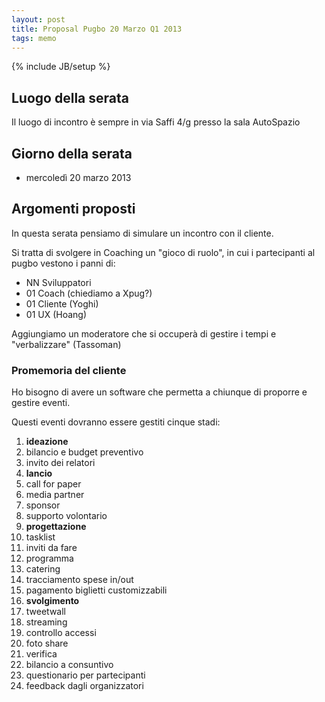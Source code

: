 ```yaml
---
layout: post
title: Proposal Pugbo 20 Marzo Q1 2013
tags: memo
---
```

{% include JB/setup %}

## Luogo della serata
Il luogo di incontro è sempre in via Saffi 4/g presso la sala AutoSpazio

## Giorno della serata
* mercoledì 20 marzo 2013

## Argomenti proposti
In questa serata pensiamo di simulare un incontro con il cliente.

Si tratta di svolgere in Coaching un "gioco di ruolo", in cui i partecipanti al pugbo vestono i panni di:
* NN Sviluppatori
* 01 Coach (chiediamo a Xpug?)
* 01 Cliente (Yoghi)
* 01 UX (Hoang)

Aggiungiamo un moderatore che si occuperà di gestire i tempi e "verbalizzare" (Tassoman)

### Promemoria del cliente
Ho bisogno di avere un software che permetta a chiunque di proporre e gestire eventi.

Questi eventi dovranno essere gestiti cinque stadi:
 1. __ideazione__
   1. bilancio e budget preventivo
   2. invito dei relatori
 2. __lancio__
   1. call for paper
   2. media partner
   3. sponsor
   4. supporto volontario
 3. __progettazione__
   1. tasklist
   2. inviti da fare
   3. programma
   4. catering
   5. tracciamento spese in/out
   6. pagamento biglietti customizzabili
 4. __svolgimento__
   1. tweetwall
   2. streaming
   3. controllo accessi
   4. foto share
 5. verifica
   1. bilancio a consuntivo
   2. questionario per partecipanti
   3. feedback dagli organizzatori


